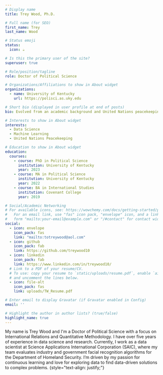 ```yaml
---
# Display name
title: Trey Wood, Ph.D.

# Full name (for SEO)
first_name: Trey
last_name: Wood

# Status emoji
status:
  icon: ☕️

# Is this the primary user of the site?
superuser: true

# Role/position/tagline
role: Doctor of Political Science

# Organizations/Affiliations to show in About widget
organizations:
  - name: University of Kentucky
    url: https://polisci.as.uky.edu

# Short bio (displayed in user profile at end of posts)
bio: Evolved from an academic background and United Nations peacekeeping research into the field of data science. 

# Interests to show in About widget
interests:
  - Data Science
  - Machine Learning
  - United Nations Peacekeeping

# Education to show in About widget
education:
  courses:
    - course: PhD in Political Science
      institution: University of Kentucky
      year: 2023
    - course: MA in Political Science
      institution: University of Kentucky
      year: 2022
    - course: BA in International Studies
      institution: Covenant College
      year: 2019

# Social/Academic Networking
# For available icons, see: https://wowchemy.com/docs/getting-started/page-builder/#icons
#   For an email link, use "fas" icon pack, "envelope" icon, and a link in the
#   form "mailto:your-email@example.com" or "/#contact" for contact widget.
social:
  - icon: envelope
    icon_pack: fas
    link: "mailto:totreywood@aol.com"
  - icon: github
    icon_pack: fab
    link: https://github.com/treywood10
  - icon: linkedin
    icon_pack: fab
    link: https://www.linkedin.com/in/treywood10/
  # Link to a PDF of your resume/CV.
  # To use: copy your resume to `static/uploads/resume.pdf`, enable `ai` icons in `params.yaml`,
  # and uncomment the lines below.
  - icon: file-alt
    icon_pack: fas
    link: uploads/TW_Resume.pdf

# Enter email to display Gravatar (if Gravatar enabled in Config)
email: ''

# Highlight the author in author lists? (true/false)
highlight_name: true
---
```


My name is Trey Wood and I'm a Doctor of Political Science with a focus on International Relations and Quantitative Methodology. I have over five years of experience in data science and research. Currently, I work as a data scientist at Science Applications International Corporation (SAIC), where my team evaluates industry and government facial recognition algorithms for the Department of Homeland Security. I’m driven by my passion for continuous learning and love for exploring data to find data-driven solutions to complex problems.
{style="text-align: justify;"}
